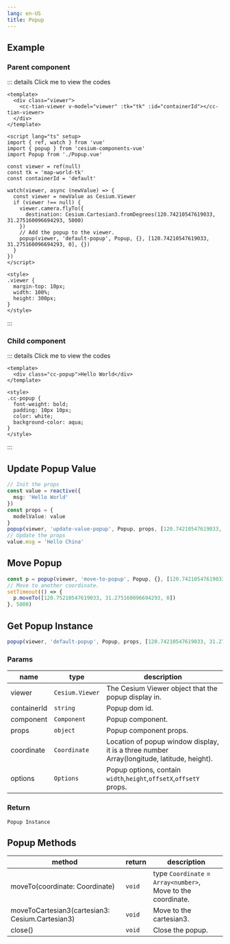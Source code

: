 ```yaml
---
lang: en-US
title: Popup
---
```


## Example

<PopupDefault />

### Parent component

::: details Click me to view the codes

```vue
<template>
  <div class="viewer">
    <cc-tian-viewer v-model="viewer" :tk="tk" :id="containerId"></cc-tian-viewer>
  </div>
</template>

<script lang="ts" setup>
import { ref, watch } from 'vue'
import { popup } from 'cesium-components-vue'
import Popup from './Popup.vue'

const viewer = ref(null)
const tk = 'map-world-tk'
const containerId = 'default'

watch(viewer, async (newValue) => {
  const viewer = newValue as Cesium.Viewer
  if (viewer !== null) {
    viewer.camera.flyTo({
      destination: Cesium.Cartesian3.fromDegrees(120.74210547619033, 31.275160096694293, 5000)
    })
    // Add the popup to the viewer.
    popup(viewer, 'default-popup', Popup, {}, [120.74210547619033, 31.275160096694293, 0], {})
  }
})
</script>

<style>
.viewer {
  margin-top: 10px;
  width: 100%;
  height: 300px;
}
</style>
```

:::

### Child component

::: details Click me to view the codes

```vue
<template>
  <div class="cc-popup">Hello World</div>
</template>

<style>
.cc-popup {
  font-weight: bold;
  padding: 10px 10px;
  color: white;
  background-color: aqua;
}
</style>
```

:::

## Update Popup Value

<PopupUpdateValue />

```ts
// Init the props
const value = reactive({
  msg: 'Hello World'
})
const props = {
  modelValue: value
}
popup(viewer, 'update-value-popup', Popup, props, [120.74210547619033, 31.275160096694293, 0], {})
// Update the props
value.msg = 'Hello China'
```

## Move Popup

<PopupMoveTo />

```ts
const p = popup(viewer, 'move-to-popup', Popup, {}, [120.74210547619033, 31.275160096694293, 0], {})
// Move to another coordinate.
setTimeout(() => {
  p.moveTo([120.75210547619033, 31.275160096694293, 0])
}, 5000)
```

## Get Popup Instance

```ts
popup(viewer, 'default-popup', Popup, props, [120.74210547619033, 31.275160096694293, 0], {})
```

### Params

| name        | type            | description                                                                                |
| ----------- | --------------- | ------------------------------------------------------------------------------------------ |
| viewer      | `Cesium.Viewer` | The Cesium Viewer object that the popup display in.                                        |
| containerId | `string`        | Popup dom id.                                                                              |
| component   | `Component`     | Popup component.                                                                           |
| props       | `object`        | Popup component props.                                                                     |
| coordinate  | `Coordinate`    | Location of popup window display, it is a three number Array(longitude, latitude, height). |
| options     | `Options`       | Popup options, contain `width`,`height`,`offsetX`,`offsetY` props.                         |

### Return

`Popup Instance`

## Popup Methods

| method                                          | return | description                                                  |
| ----------------------------------------------- | ------ | ------------------------------------------------------------ |
| moveTo(coordinate: Coordinate)                  | `void` | type `Coordinate` = `Array<number>`, Move to the coordinate. |
| moveToCartesian3(cartesian3: Cesium.Cartesian3) | `void` | Move to the cartesian3.                                      |
| close()                                         | `void` | Close the popup.                                             |
